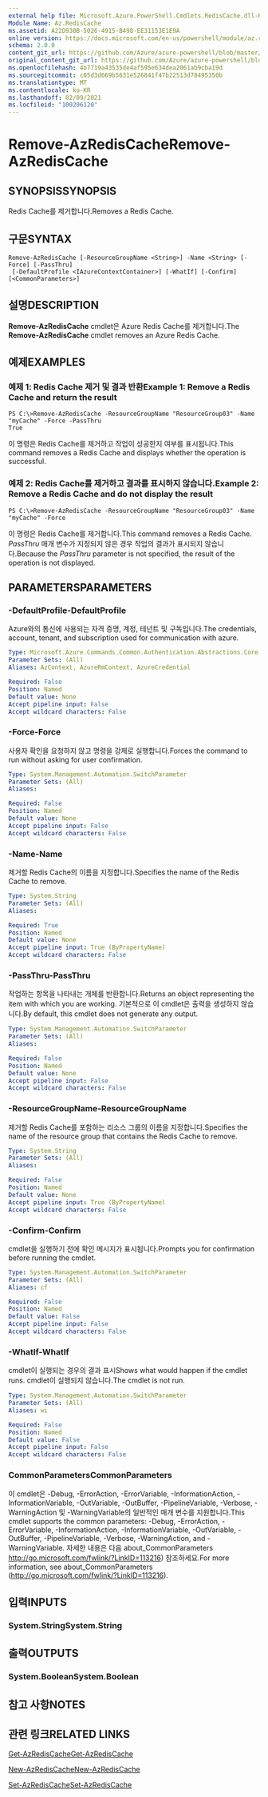 ```yaml
---
external help file: Microsoft.Azure.PowerShell.Cmdlets.RedisCache.dll-Help.xml
Module Name: Az.RedisCache
ms.assetid: A22D930B-5026-4915-B498-EE31153E1E9A
online version: https://docs.microsoft.com/en-us/powershell/module/az.rediscache/remove-azrediscache
schema: 2.0.0
content_git_url: https://github.com/Azure/azure-powershell/blob/master/src/RedisCache/RedisCache/help/Remove-AzRedisCache.md
original_content_git_url: https://github.com/Azure/azure-powershell/blob/master/src/RedisCache/RedisCache/help/Remove-AzRedisCache.md
ms.openlocfilehash: 4b7719a43535de4af595e634dea2061ab9cba19d
ms.sourcegitcommit: c05d3d669b5631e526841f47b22513d78495350b
ms.translationtype: MT
ms.contentlocale: ko-KR
ms.lasthandoff: 02/09/2021
ms.locfileid: "100206120"
---
```

# <span data-ttu-id="cee81-101">Remove-AzRedisCache</span><span class="sxs-lookup"><span data-stu-id="cee81-101">Remove-AzRedisCache</span></span>

## <span data-ttu-id="cee81-102">SYNOPSIS</span><span class="sxs-lookup"><span data-stu-id="cee81-102">SYNOPSIS</span></span>
<span data-ttu-id="cee81-103">Redis Cache를 제거합니다.</span><span class="sxs-lookup"><span data-stu-id="cee81-103">Removes a Redis Cache.</span></span>

## <span data-ttu-id="cee81-104">구문</span><span class="sxs-lookup"><span data-stu-id="cee81-104">SYNTAX</span></span>

```
Remove-AzRedisCache [-ResourceGroupName <String>] -Name <String> [-Force] [-PassThru]
 [-DefaultProfile <IAzureContextContainer>] [-WhatIf] [-Confirm] [<CommonParameters>]
```

## <span data-ttu-id="cee81-105">설명</span><span class="sxs-lookup"><span data-stu-id="cee81-105">DESCRIPTION</span></span>
<span data-ttu-id="cee81-106">**Remove-AzRedisCache** cmdlet은 Azure Redis Cache를 제거합니다.</span><span class="sxs-lookup"><span data-stu-id="cee81-106">The **Remove-AzRedisCache** cmdlet removes an Azure Redis Cache.</span></span>

## <span data-ttu-id="cee81-107">예제</span><span class="sxs-lookup"><span data-stu-id="cee81-107">EXAMPLES</span></span>

### <span data-ttu-id="cee81-108">예제 1: Redis Cache 제거 및 결과 반환</span><span class="sxs-lookup"><span data-stu-id="cee81-108">Example 1: Remove a Redis Cache and return the result</span></span>
```
PS C:\>Remove-AzRedisCache -ResourceGroupName "ResourceGroup03" -Name "myCache" -Force -PassThru
True
```

<span data-ttu-id="cee81-109">이 명령은 Redis Cache를 제거하고 작업이 성공한지 여부를 표시됩니다.</span><span class="sxs-lookup"><span data-stu-id="cee81-109">This command removes a Redis Cache and displays whether the operation is successful.</span></span>

### <span data-ttu-id="cee81-110">예제 2: Redis Cache를 제거하고 결과를 표시하지 않습니다.</span><span class="sxs-lookup"><span data-stu-id="cee81-110">Example 2: Remove a Redis Cache and do not display the result</span></span>
```
PS C:\>Remove-AzRedisCache -ResourceGroupName "ResourceGroup03" -Name "myCache" -Force
```

<span data-ttu-id="cee81-111">이 명령은 Redis Cache를 제거합니다.</span><span class="sxs-lookup"><span data-stu-id="cee81-111">This command removes a Redis Cache.</span></span>
<span data-ttu-id="cee81-112">*PassThru* 매개 변수가 지정되지 않은 경우 작업의 결과가 표시되지 않습니다.</span><span class="sxs-lookup"><span data-stu-id="cee81-112">Because the *PassThru* parameter is not specified, the result of the operation is not displayed.</span></span>

## <span data-ttu-id="cee81-113">PARAMETERS</span><span class="sxs-lookup"><span data-stu-id="cee81-113">PARAMETERS</span></span>

### <span data-ttu-id="cee81-114">-DefaultProfile</span><span class="sxs-lookup"><span data-stu-id="cee81-114">-DefaultProfile</span></span>
<span data-ttu-id="cee81-115">Azure와의 통신에 사용되는 자격 증명, 계정, 테넌트 및 구독입니다.</span><span class="sxs-lookup"><span data-stu-id="cee81-115">The credentials, account, tenant, and subscription used for communication with azure.</span></span>

```yaml
Type: Microsoft.Azure.Commands.Common.Authentication.Abstractions.Core.IAzureContextContainer
Parameter Sets: (All)
Aliases: AzContext, AzureRmContext, AzureCredential

Required: False
Position: Named
Default value: None
Accept pipeline input: False
Accept wildcard characters: False
```

### <span data-ttu-id="cee81-116">-Force</span><span class="sxs-lookup"><span data-stu-id="cee81-116">-Force</span></span>
<span data-ttu-id="cee81-117">사용자 확인을 요청하지 않고 명령을 강제로 실행합니다.</span><span class="sxs-lookup"><span data-stu-id="cee81-117">Forces the command to run without asking for user confirmation.</span></span>

```yaml
Type: System.Management.Automation.SwitchParameter
Parameter Sets: (All)
Aliases:

Required: False
Position: Named
Default value: None
Accept pipeline input: False
Accept wildcard characters: False
```

### <span data-ttu-id="cee81-118">-Name</span><span class="sxs-lookup"><span data-stu-id="cee81-118">-Name</span></span>
<span data-ttu-id="cee81-119">제거할 Redis Cache의 이름을 지정합니다.</span><span class="sxs-lookup"><span data-stu-id="cee81-119">Specifies the name of the Redis Cache to remove.</span></span>

```yaml
Type: System.String
Parameter Sets: (All)
Aliases:

Required: True
Position: Named
Default value: None
Accept pipeline input: True (ByPropertyName)
Accept wildcard characters: False
```

### <span data-ttu-id="cee81-120">-PassThru</span><span class="sxs-lookup"><span data-stu-id="cee81-120">-PassThru</span></span>
<span data-ttu-id="cee81-121">작업하는 항목을 나타내는 개체를 반환합니다.</span><span class="sxs-lookup"><span data-stu-id="cee81-121">Returns an object representing the item with which you are working.</span></span>
<span data-ttu-id="cee81-122">기본적으로 이 cmdlet은 출력을 생성하지 않습니다.</span><span class="sxs-lookup"><span data-stu-id="cee81-122">By default, this cmdlet does not generate any output.</span></span>

```yaml
Type: System.Management.Automation.SwitchParameter
Parameter Sets: (All)
Aliases:

Required: False
Position: Named
Default value: None
Accept pipeline input: False
Accept wildcard characters: False
```

### <span data-ttu-id="cee81-123">-ResourceGroupName</span><span class="sxs-lookup"><span data-stu-id="cee81-123">-ResourceGroupName</span></span>
<span data-ttu-id="cee81-124">제거할 Redis Cache를 포함하는 리소스 그룹의 이름을 지정합니다.</span><span class="sxs-lookup"><span data-stu-id="cee81-124">Specifies the name of the resource group that contains the Redis Cache to remove.</span></span>

```yaml
Type: System.String
Parameter Sets: (All)
Aliases:

Required: False
Position: Named
Default value: None
Accept pipeline input: True (ByPropertyName)
Accept wildcard characters: False
```

### <span data-ttu-id="cee81-125">-Confirm</span><span class="sxs-lookup"><span data-stu-id="cee81-125">-Confirm</span></span>
<span data-ttu-id="cee81-126">cmdlet을 실행하기 전에 확인 메시지가 표시됩니다.</span><span class="sxs-lookup"><span data-stu-id="cee81-126">Prompts you for confirmation before running the cmdlet.</span></span>

```yaml
Type: System.Management.Automation.SwitchParameter
Parameter Sets: (All)
Aliases: cf

Required: False
Position: Named
Default value: False
Accept pipeline input: False
Accept wildcard characters: False
```

### <span data-ttu-id="cee81-127">-WhatIf</span><span class="sxs-lookup"><span data-stu-id="cee81-127">-WhatIf</span></span>
<span data-ttu-id="cee81-128">cmdlet이 실행되는 경우의 결과 표시</span><span class="sxs-lookup"><span data-stu-id="cee81-128">Shows what would happen if the cmdlet runs.</span></span>
<span data-ttu-id="cee81-129">cmdlet이 실행되지 않습니다.</span><span class="sxs-lookup"><span data-stu-id="cee81-129">The cmdlet is not run.</span></span>

```yaml
Type: System.Management.Automation.SwitchParameter
Parameter Sets: (All)
Aliases: wi

Required: False
Position: Named
Default value: False
Accept pipeline input: False
Accept wildcard characters: False
```

### <span data-ttu-id="cee81-130">CommonParameters</span><span class="sxs-lookup"><span data-stu-id="cee81-130">CommonParameters</span></span>
<span data-ttu-id="cee81-131">이 cmdlet은 -Debug, -ErrorAction, -ErrorVariable, -InformationAction, -InformationVariable, -OutVariable, -OutBuffer, -PipelineVariable, -Verbose, -WarningAction 및 -WarningVariable의 일반적인 매개 변수를 지원합니다.</span><span class="sxs-lookup"><span data-stu-id="cee81-131">This cmdlet supports the common parameters: -Debug, -ErrorAction, -ErrorVariable, -InformationAction, -InformationVariable, -OutVariable, -OutBuffer, -PipelineVariable, -Verbose, -WarningAction, and -WarningVariable.</span></span> <span data-ttu-id="cee81-132">자세한 내용은 다음 about_CommonParameters http://go.microsoft.com/fwlink/?LinkID=113216) 참조하세요.</span><span class="sxs-lookup"><span data-stu-id="cee81-132">For more information, see about_CommonParameters (http://go.microsoft.com/fwlink/?LinkID=113216).</span></span>

## <span data-ttu-id="cee81-133">입력</span><span class="sxs-lookup"><span data-stu-id="cee81-133">INPUTS</span></span>

### <span data-ttu-id="cee81-134">System.String</span><span class="sxs-lookup"><span data-stu-id="cee81-134">System.String</span></span>

## <span data-ttu-id="cee81-135">출력</span><span class="sxs-lookup"><span data-stu-id="cee81-135">OUTPUTS</span></span>

### <span data-ttu-id="cee81-136">System.Boolean</span><span class="sxs-lookup"><span data-stu-id="cee81-136">System.Boolean</span></span>

## <span data-ttu-id="cee81-137">참고 사항</span><span class="sxs-lookup"><span data-stu-id="cee81-137">NOTES</span></span>

## <span data-ttu-id="cee81-138">관련 링크</span><span class="sxs-lookup"><span data-stu-id="cee81-138">RELATED LINKS</span></span>

[<span data-ttu-id="cee81-139">Get-AzRedisCache</span><span class="sxs-lookup"><span data-stu-id="cee81-139">Get-AzRedisCache</span></span>](./Get-AzRedisCache.md)

[<span data-ttu-id="cee81-140">New-AzRedisCache</span><span class="sxs-lookup"><span data-stu-id="cee81-140">New-AzRedisCache</span></span>](./New-AzRedisCache.md)

[<span data-ttu-id="cee81-141">Set-AzRedisCache</span><span class="sxs-lookup"><span data-stu-id="cee81-141">Set-AzRedisCache</span></span>](./Set-AzRedisCache.md)


